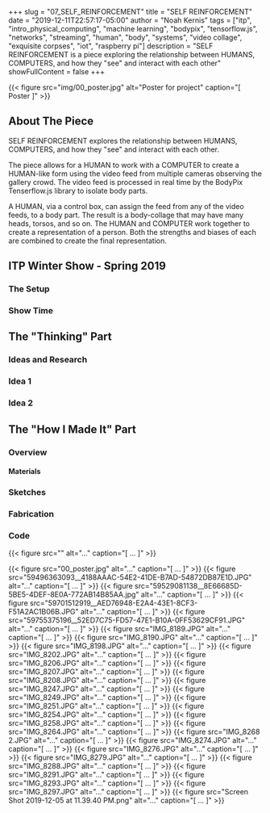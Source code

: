 +++
slug = "07_SELF_REINFORCEMENT"
title = "SELF REINFORCEMENT"
date = "2019-12-11T22:57:17-05:00"
author = "Noah Kernis"
tags = ["itp", "intro_physical_computing", "machine learning", "bodypix", "tensorflow.js", "networks", "streaming", "human", "body", "systems", "video collage", "exquisite corpses", "iot", "raspberry pi"]
description = "SELF REINFORCEMENT is a piece exploring the relationship between HUMANS, COMPUTERS, and how they \"see\" and interact with each other"
showFullContent = false
+++

{{< figure src="img/00_poster.jpg" alt="Poster for project" caption="[ Poster ]" >}}

## About The Piece

SELF REINFORCEMENT explores the relationship between HUMANS, COMPUTERS, and how they "see" and interact with each other. 

The piece allows for a HUMAN to work with a COMPUTER to create a HUMAN-like form using the video feed from multiple cameras observing the gallery crowd. The video feed is processed in real time by the BodyPix Tenserflow.js library to isolate body parts. 

A HUMAN, via a control box, can assign the feed from any of the video feeds, to a body part. The result is a body-collage that may have many heads, torsos, and so on. The HUMAN and COMPUTER work together to create a representation of a person. Both the strengths and biases of each are combined to create the final representation.

## ITP Winter Show - Spring 2019

### The Setup

<!-- Pictures of Setup -->

<!-- Video of Setup -->

### Show Time

<!-- Pictures of People -->

<!-- Videos of People -->

<!-- Link to Live Stream Archive -->

## The "Thinking" Part

### Ideas and Research

<!-- Where I started from - early ideas and research -->

### Idea 1

<!-- Idea 1 -->

<!-- Idea 1 Experiments -->

<!-- Idea 1 issue -->

### Idea 2

<!-- Idea 2 -->

<!-- Idea 2 Experiments (mostly from 1) -->

<!-- Concepts for Idea 2 -->

## The "How I Made It" Part

### Overview

<!-- Describe Outline -->

#### Materials

<!-- List Materials -->

### Sketches

<!-- Sketches -->

### Fabrication 

<!-- Fab Process -->

### Code

<!-- Discuss coding (link to repo) -->
{{< figure src="" alt="..." caption="[ ... ]" >}}

{{< figure src="00_poster.jpg" alt="..." caption="[ ... ]" >}}
{{< figure src="59496363093__4188AAAC-54E2-41DE-B7AD-54872DB87E1D.JPG" alt="..." caption="[ ... ]" >}}
{{< figure src="59529081138__8E66685D-5BE5-4DEF-8E0A-772AB14B85AA.jpg" alt="..." caption="[ ... ]" >}}
{{< figure src="59701512919__AED76948-E2A4-43E1-8CF3-F51A2AC1B06B.JPG" alt="..." caption="[ ... ]" >}}
{{< figure src="59755375196__52ED7C75-FD57-47E1-B10A-0FF53629CF91.JPG" alt="..." caption="[ ... ]" >}}
{{< figure src="IMG_8189.JPG" alt="..." caption="[ ... ]" >}}
{{< figure src="IMG_8190.JPG" alt="..." caption="[ ... ]" >}}
{{< figure src="IMG_8198.JPG" alt="..." caption="[ ... ]" >}}
{{< figure src="IMG_8202.JPG" alt="..." caption="[ ... ]" >}}
{{< figure src="IMG_8206.JPG" alt="..." caption="[ ... ]" >}}
{{< figure src="IMG_8207.JPG" alt="..." caption="[ ... ]" >}}
{{< figure src="IMG_8208.JPG" alt="..." caption="[ ... ]" >}}
{{< figure src="IMG_8247.JPG" alt="..." caption="[ ... ]" >}}
{{< figure src="IMG_8249.JPG" alt="..." caption="[ ... ]" >}}
{{< figure src="IMG_8251.JPG" alt="..." caption="[ ... ]" >}}
{{< figure src="IMG_8254.JPG" alt="..." caption="[ ... ]" >}}
{{< figure src="IMG_8258.JPG" alt="..." caption="[ ... ]" >}}
{{< figure src="IMG_8264.JPG" alt="..." caption="[ ... ]" >}}
{{< figure src="IMG_8268 2.JPG" alt="..." caption="[ ... ]" >}}
{{< figure src="IMG_8274.JPG" alt="..." caption="[ ... ]" >}}
{{< figure src="IMG_8276.JPG" alt="..." caption="[ ... ]" >}}
{{< figure src="IMG_8279.JPG" alt="..." caption="[ ... ]" >}}
{{< figure src="IMG_8288.JPG" alt="..." caption="[ ... ]" >}}
{{< figure src="IMG_8291.JPG" alt="..." caption="[ ... ]" >}}
{{< figure src="IMG_8293.JPG" alt="..." caption="[ ... ]" >}}
{{< figure src="IMG_8297.JPG" alt="..." caption="[ ... ]" >}}
{{< figure src="Screen Shot 2019-12-05 at 11.39.40 PM.png" alt="..." caption="[ ... ]" >}}
